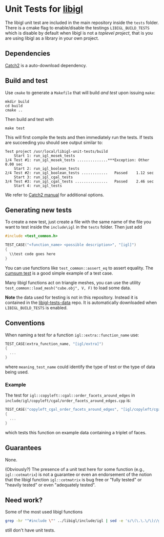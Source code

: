 # Unit Tests for [libigl](https://github.com/libigl/libigl)

The libigl unit test are included in the main repository inside the `tests` folder.
There is a cmake flag to enable/disable the testings `LIBIGL_BUILD_TESTS` which is
disable by default when libigl is not a *toplevel project*, that is you are using
libigl as a library in your own project.


## Dependencies

[Catch2](https://github.com/catchorg/Catch2) is a auto-download dependency.


## Build and test

Use `cmake` to generate a `Makefile` that will build _and test_ upon issuing
`make`:

```
mkdir build
cd build
cmake ..
```

Then build and test with

```
make test
```

This will first compile the tests and then immediately run the tests. If tests
are succeeding you should see output similar to:

```
Test project /usr/local/libigl-unit-tests/build
    Start 1: run_igl_mosek_tests
1/4 Test #1: run_igl_mosek_tests ..............***Exception: Other  0.00 sec
    Start 2: run_igl_boolean_tests
2/4 Test #2: run_igl_boolean_tests ............   Passed    1.12 sec
    Start 3: run_igl_cgal_tests
3/4 Test #3: run_igl_cgal_tests ...............   Passed    2.46 sec
    Start 4: run_igl_tests
```

We refer to [Catch2 manual](https://github.com/catchorg/Catch2/tree/master/docs) for additional options.


## Generating new tests

To create a new test, just create a file with the same name of the file you want to test
inside the `include\igl` in the `tests` folder. Then just add
```cpp
#include <test_common.h>

TEST_CASE("<function_name> <possible description>", "[igl]")
{
  \\test code goes here
}
```

You can use functions like `test_common::assert_eq` to assert equality.
The [cumsum test](https://github.com/libigl/libigl/blob/master/tests/include/igl/cumsum.cpp) is a good
simple example of a test case.

Many libigl functions act on triangle meshes, you can use the utility `test_common::load_mesh("cube.obj", V, F)`
to load some data.

**Note** the data used for testing is not in this repository. Instead it is contained in the [libigl-tests-data](https://github.com/libigl/libigl-tests-data) repo. It is automatically downloaded when `LIBIGL_BUILD_TESTS` is enabled.


## Conventions

When naming a test for a function `igl::extra::function_name` use:

```cpp
TEST_CASE(extra_function_name, "[igl/extra]")
{
  ...
}
```

where `meaning_test_name` could identify the type of test or the type of data
being used.

### Example

The test for `igl::copyleft::cgal::order_facets_around_edges` in
`include/igl/copyleft/cgal/order_facets_around_edges.cpp` is:

```cpp
TEST_CASE("copyleft_cgal_order_facets_around_edges", "[igl/copyleft/cgal]")
{
  ...
}
```

which tests this function on example data containing a triplet of faces.

## Guarantees

None.

(Obviously?) The presence of a unit test here for some function (e.g.,
`igl::cotmatrix`) is not a guarantee or even an endorsement of the notion that
the libigl function `igl::cotmatrix` is bug free or "fully tested" or "heavily
tested" or even "adequately tested".

## Need work?

Some of the most used libigl functions

```bash
grep -hr "^#include \"" ../libigl/include/igl | sed -e 's/\(\.\.\/\)//g' | sort | uniq -c | sort
```

still don't have unit tests.
